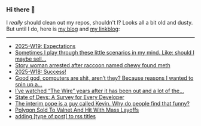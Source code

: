 ### Hi there 👋

I _really_ should clean out my repos, shouldn't I? Looks all a bit old and dusty. But until I do, here is [my blog](https://lostfocus.de/) and [my linkblog](https://dominikschwind.com/links):

--- 

<!-- POST-LIST:START -->
- [2025-W19: Expectations](https://lostfocus.de/2025/05/11/2025-w19-expectations/)
- [Sometimes I play through these little scenarios in my mind. Like: should I maybe sell…](https://lostfocus.de/2025/05/09/234601/)
- [Story woman arrested after raccoon named chewy found meth](https://abcnews.go.com/US/woman-arrested-after-raccoon-named-chewy-found-meth/story?id=121546807)
- [2025-W18: Success!](https://lostfocus.de/2025/05/04/2025-w18-success/)
- [Good god, computers are shit, aren’t they? Because reasons I wanted to spin up a…](https://lostfocus.de/2025/05/03/234582/)
- [I’ve watched “The Wire” years after it has been out and a lot of the…](https://lostfocus.de/2025/05/01/234575/)
- [State of Devs: A Survey for Every Developer](https://css-tricks.com/state-of-devs-a-survey-for-every-developer/)
- [The interim pope is a guy called Kevin. Why do people find that funny?](https://www.theguardian.com/commentisfree/2025/apr/28/the-interim-pope-is-a-guy-called-kevin-why-do-people-find-that-funny)
- [Polygon Sold To Valnet And Hit With Mass Layoffs](https://kotaku.com/polygon-sold-vox-media-valnet-layoffs-digital-gaming-1851778655)
- [adding [type of post] to rss titles](https://winnielim.org/notes/adding-type-of-post-to-rss-titles/)
<!-- POST-LIST:END -->

<!--
**lostfocus/lostfocus** is a ✨ _special_ ✨ repository because its `README.md` (this file) appears on your GitHub profile.

Here are some ideas to get you started:

- 🔭 I’m currently working on ...
- 🌱 I’m currently learning ...
- 👯 I’m looking to collaborate on ...
- 🤔 I’m looking for help with ...
- 💬 Ask me about ...
- 📫 How to reach me: ...
- 😄 Pronouns: ...
- ⚡ Fun fact: ...
-->

